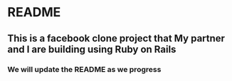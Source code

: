# README

## This is a facebook clone project that My partner and I are building using Ruby on Rails

### We will update the README as we progress
